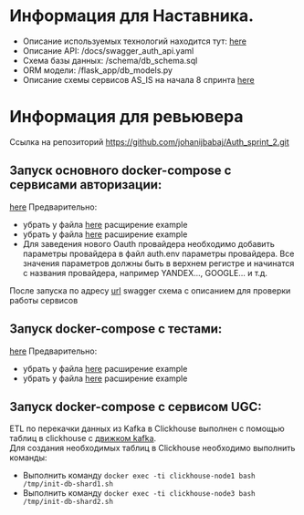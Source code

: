 # Информация для Наставника.

- Описание используемых технологий находится тут:
[here](docs/description.md)
- Описание API:
/docs/swagger_auth_api.yaml
- Схема базы данных:
/schema/db_schema.sql
- ORM модели:
/flask_app/db_models.py
- Описание схемы сервисов AS_IS на начала 8 спринта
[here](/docs/asis_service_architecture.puml)

# Информация для ревьювера
Ссылка на репозиторий
https://github.com/johanijbabaj/Auth_sprint_2.git

## Запуск основного docker-compose с сервисами авторизации:

[here](docker-compose.yml)
Предварительно:
* убрать у файла [here](auth.env.example) расщирение example
* убрать у файла [here](db_auth.env.example) расширение example
* Для заведения нового Oauth провайдера необходимо добавить параметры провайдера в файл auth.env параметры провайдера.
Все значения параметров должны быть в верхнем регистре и начинатся с названия провайдера, например YANDEX..., GOOGLE...
и т.д.


После запуска по адресу [url](http://flask_auth_api:5000/apidocs/) swagger схема с описанием для проверки работы сервисов

## Запуск docker-compose c тестами:

[here](tests/auth_api/docker-compose.yml)
Предварительно:
* убрать у файла [here](tests/auth_api/auth.env.example) расширение example
* убрать у файла [here](tests/auth_api/db_auth.env.example) расширение example

## Запуск docker-compose с сервисом UGC:
ETL по перекачки данных из Kafka в Clickhouse выполнен с помощью таблиц в clickhouse с [движком kafka](https://clickhouse.com/docs/ru/engines/table-engines/integrations/kafka/).  
Для создания необходимых таблиц в Clickhouse необходимо выполнить команды:
* Выполнить команду <code>docker exec -ti clickhouse-node1 bash /tmp/init-db-shard1.sh</code>
* Выполнить команду <code>docker exec -ti clickhouse-node3 bash /tmp/init-db-shard2.sh</code>

